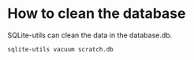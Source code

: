 # How to clean the database

SQLite-utils can clean the data in the database.db.

```shell
sqlite-utils vacuum scratch.db
```